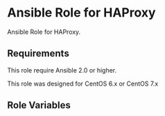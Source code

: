 Ansible Role for HAProxy
========================

Ansible Role for HAProxy.

Requirements
------------

This role require Ansible 2.0 or higher.

This role was designed for CentOS 6.x or CentOS 7.x

Role Variables
--------------

